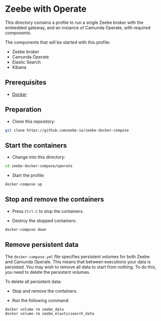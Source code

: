 # Zeebe with Operate

This directory contains a profile to run a single Zeebe broker with the embedded gateway, and an instance of Camunda Operate, with required components.

The components that will be started with this profile:

* Zeebe broker
* Camunda Operate
* Elastic Search
* Kibana

## Prerequisites

* [Docker](https://docs.docker.com/compose/install/)

## Preparation

* Clone this repository:

```bash
git clone https://github.comzeebe-io/zeebe-docker-compose
```

## Start the containers

* Change into this directory:

```bash
cd zeebe-docker-compose/operate
```

* Start the profile:

```bash
docker-compose up
```

## Stop and remove the containers

* Press `Ctrl-C` to stop the containers.

* Destroy the stopped containers:

```bash
docker-compose down
```

## Remove persistent data

The `docker-compose.yml` file specifies persistent volumes for both Zeebe and Camunda Operate. This means that between executions your data is persisted. You may wish to remove all data to start from nothing. To do this, you need to delete the persistent volumes.

To delete all persistent data:

* Stop and remove the containers.

* Run the following command:

```bash
docker volume rm zeebe_data
docker volume rm zeebe_elasticsearch_data
```